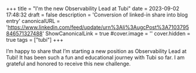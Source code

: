 +++
title = "I'm the new Observability Lead at Tubi"
date = 2023-09-02 17:48:32
draft = false
description = 'Conversion of linked-in share into blog entry'
canonicalURL = 'https://www.linkedin.com/feed/update/urn%3Ali%3AugcPost%3A7103795846571327488'
ShowCanonicalLink = true
#cover.image = ''
cover.hidden = true
tags = ["tubi"]
+++

I’m happy to share that I’m starting a new position as Observability Lead at
Tubi!  It has been such a fun and educational journey with Tubi so far.  I am
grateful and honored to receive this new challenge.
